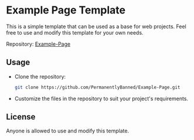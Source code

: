 # Example Page Template

This is a simple template that can be used as a base for web projects. Feel free to use and modify this template for your own needs.

Repository: [Example-Page](https://github.com/PermanentlyBanned/Example-Page)

## Usage

- Clone the repository:
  ```bash
  git clone https://github.com/PermanentlyBanned/Example-Page.git
  ```
- Customize the files in the repository to suit your project's requirements.

## License

Anyone is allowed to use and modify this template.